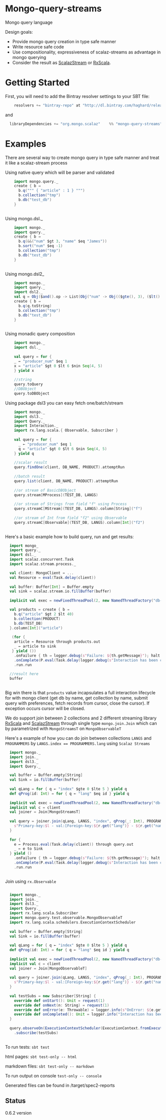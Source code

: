 Mongo-query-streams
===================

Mongo query language

Design goals:  
  * Provide mongo query creation in type safe manner
  * Write resource safe code
  * Use compositionality, expressiveness of scalaz-streams as advantage in mongo querying
  * Consider the result as [ScalazStream](https://github.com/scalaz/scalaz-stream) or [RxScala](https://github.com/ReactiveX/RxScala.git).

Getting Started
===================
First, you will need to add the Bintray resolver settings to your SBT file:
```scala
    resolvers += "bintray-repo" at "http://dl.bintray.com/haghard/releases"    
```
and
 ```scala
   libraryDependencies += "org.mongo.scalaz"    %% "mongo-query-streams" %  "0.6.2"   
 ```

Examples
===================
There are several way to create mongo query in type safe manner and treat it like a scalaz-stream process

Using native query which will be parser and validated

```scala
    import mongo.query._
    create { b ⇒
      b.q(""" { "article" : 1 } """)
      b.collection("tmp")
      b.db("test_db")
    }
    
```

Using mongo.dsl._
```scala
    import mongo._
    import query._    
    create { b ⇒
      b.q(&&("num" $gt 3, "name" $eq "James"))
      b.sort("num" $eq -1)
      b.collection("tmp")
      b.db("test_db")
    }
    
```

Using mongo.dsl2_
```scala
    import mongo._
    import query._
    import dsl2._
    val q = Obj($and().op -> List(Obj("num" -> Obj(($gte(), 3), ($lt(), 10))), Obj("name" -> literal("Bauer"))))
    create { b ⇒
      b.q(q.toString)
      b.collection("tmp")
      b.db("test_db")
    }
    
```

Using monadic query composition
```scala
    import mongo._    
    import dsl._    
    
    val query = for {
    _ ← "producer_num" $eq 1
    x ← "article" $gt 0 $lt 6 $nin Seq(4, 5)
    } yield x
    
    //string 
    query.toQuery    
    //DBObject
    query.toDBObject    
```

Using package dsl3 you can easy fetch one/batch/stream  

```scala
    import mongo._
    import dsl3._
    import Query._
    import Interaction._
    import rx.lang.scala.{ Observable, Subscriber }
  
    val query = for {
      _ ← "producer_num" $eq 1
      q ← "article" $gt 0 $lt 6 $nin Seq(4, 5)
    } yield q
    
    //scalar result
    query.findOne(client, DB_NAME, PRODUCT).attemptRun
    
    //batch result
    query.list(client, DB_NAME, PRODUCT).attemptRun    
    
    //or stream of BasicDBObject     
    query.stream[MProcess](TEST_DB, LANGS)
    
    //or stream of Strings from field "f" using Process
    query.streamC[MStream](TEST_DB, LANGS).column[String]("f")    
    
    //or stream of Int from field "f2" using Observable    
    query.streamC[Observable](TEST_DB, LANGS).column[Int]("f2")
    
```  

Here's a basic example how to build query, run and get results:

```scala
  import mongo_  
  import query._
  import dsl._
  import scalaz.concurrent.Task
  import scalaz.stream.process._

  val client: MongoClient = ...
  val Resource = eval(Task.delay(client))
  
  val buffer: Buffer[Int] = Buffer.empty
  val sink = scalaz.stream.io.fillBuffer(buffer)
  
  implicit val exec = newFixedThreadPool(2, new NamedThreadFactory("db-worker"))

  val products = create { b ⇒
    b.q("article" $gt 2 $lt 40)
    b.collection(PRODUCT)
    b.db(TEST_DB)
  }.column[Int]("article")
  
   (for {
    article ← Resource through products.out
    _ ← article to sink
   } yield ())          
    .onFailure { th ⇒ logger.debug(s"Failure: ${th.getMessage}"); halt }
    .onComplete(P.eval(Task.delay(logger.debug(s"Interaction has been completed"))))
    .run.run
   
  //result here
  buffer
   
```

Big win there is that `products` value incapsulates a full interaction lifecycle for with mongo client (get db by name, get collection by name, submit query with preferences, fetch records from cursor, close the cursor). If exception occurs cursor will be closed.

We do support join between 2 collections and 2 different streaming library [RxScala](https://github.com/ReactiveX/RxScala.git) and [ScalazStream](https://github.com/scalaz/scalaz-stream) through single type `mongo.join.Join` which can by parametrized with `MongoStreamsT` on `MongoObservableT`   

Here's a example of how you can do join between collections `LANGS` and `PROGRAMMERS` by `LANGS.index == PROGRAMMERS.lang` using `Scalaz Streams`

```scala
  import mongo._
  import join._
  import dsl3._
  import Query._

  val buffer = Buffer.empty[String]
  val Sink = io.fillBuffer(buffer)
    
  val qLang = for { q ← "index" $gte 0 $lte 5 } yield q
  def qProg(id: Int) = for { q ← "lang" $eq id } yield q
  
  implicit val exec = newFixedThreadPool(2, new NamedThreadFactory("db-worker"))
  implicit val c = client
  val joiner = Join[MongoStreamsT]
      
  val query = joiner.join(qLang, LANGS, "index", qProg(_: Int), PROGRAMMERS, TEST_DB) { (l, r: DBObject) ⇒
    s"Primary-key:$l - val:[Foreign-key:${r.get("lang")} - ${r.get("name")}]"
  }
          
  for {
    e ← Process.eval(Task.delay(client)) through query.out
    _ ← e to Sink
  } yield ()
    .onFailure { th ⇒ logger.debug(s"Failure: ${th.getMessage}"); halt }
    .onComplete(P.eval(Task.delay(logger.debug(s"Interaction has been completed"))))
    .run.run      
  
```

Join using `rx.Observable`

```scala

  import mongo._
  import join._
  import dsl3._
  import Query._
  import rx.lang.scala.Subscriber
  import mongo.query.test.observable.MongoObservableT
  import rx.lang.scala.schedulers.ExecutionContextScheduler
  
  val buffer = Buffer.empty[String]
  val Sink = io.fillBuffer(buffer)
      
  val qLang = for { q ← "index" $gte 0 $lte 5 } yield q
  def qProg(id: Int) = for { q ← "lang" $eq id } yield q
  
  implicit val exec = newFixedThreadPool(2, new NamedThreadFactory("db-worker"))
  implicit val c = client
  val joiner = Join[MongoObservableT]
  
  val query = joiner.join(qLang, LANGS, "index", qProg(_: Int), PROGRAMMERS, TEST_DB) { (l, r: DBObject) ⇒
    s"Primary-key:$l - val:[Foreign-key:${r.get("lang")} - ${r.get("name")}]"
  }
  
  val testSubs = new Subscriber[String] {
    override def onStart(): Unit = request(1)
    override def onNext(n: String) = request(1)    
    override def onError(e: Throwable) = logger.info(s"OnError: ${e.getMessage}")
    override def onCompleted(): Unit = logger.info("Interaction has been completed")          
  }
  
  query.observeOn(ExecutionContextScheduler(ExecutionContext.fromExecutor(executor)))
    .subscribe(testSubs)
    
```

To run tests:
  <code>sbt test</code>

  html pages:
<code>sbt test-only -- html</code>

  markdown files:
<code>sbt test-only -- markdown</code>


To run output on console
  <code>test-only -- console</code>
  
Generated files can be found in /target/spec2-reports

Status
------
0.6.2 version
